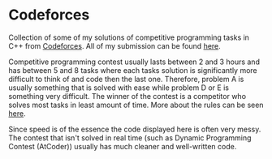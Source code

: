 # Codeforces

Collection of some of my solutions of competitive programming tasks in C++ from [Codeforces](https://codeforces.com/profile/MPeros).
All of my submission can be found [here](https://codeforces.com/submissions/MPeros).

Competitive programming contest usually lasts between 2 and 3 hours and has between 5 and 8 tasks where each tasks solution is significantly more difficult to think of and code then the last one. Therefore, problem A is usually something that is solved with ease while problem D or E is something very difficult. The winner of the contest is a competitor who solves most tasks in least amount of time. More about the rules can be seen [here](https://codeforces.com/blog/entry/4088). 

Since speed is of the essence the code displayed here is often very messy. The contest that isn't solved in real time (such as Dynamic Programming Contest (AtCoder)) usually has much cleaner and well-written code.
